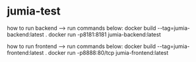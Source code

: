 # jumia-test

how to run backend -->
run commands below:
docker build --tag=jumia-backend:latest .
docker run -p8181:8181 jumia-backend:latest

how to run frontend -->
run commands below:
docker build --tag=jumia-frontend:latest .
docker run -p8888:80/tcp jumia-frontend:latest
